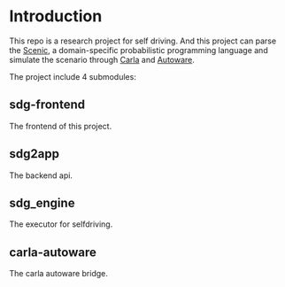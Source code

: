 # Introduction

This repo is a research project for self driving. And this project can parse the [Scenic](https://github.com/BerkeleyLearnVerify/Scenic), a domain-specific probabilistic programming language and simulate the scenario through [Carla](https://github.com/carla-simulator/carla) and [Autoware](https://github.com/autowarefoundation/autoware).

The project include 4 submodules:

## sdg-frontend

The frontend of this project.

## sdg2app

The backend api.

## sdg_engine

The executor for selfdriving.

## carla-autoware

The carla autoware bridge.